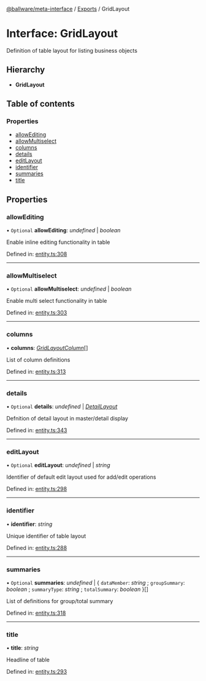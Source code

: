 [@ballware/meta-interface](../README.md) / [Exports](../modules.md) / GridLayout

# Interface: GridLayout

Definition of table layout for listing business objects

## Hierarchy

* **GridLayout**

## Table of contents

### Properties

- [allowEditing](gridlayout.md#allowediting)
- [allowMultiselect](gridlayout.md#allowmultiselect)
- [columns](gridlayout.md#columns)
- [details](gridlayout.md#details)
- [editLayout](gridlayout.md#editlayout)
- [identifier](gridlayout.md#identifier)
- [summaries](gridlayout.md#summaries)
- [title](gridlayout.md#title)

## Properties

### allowEditing

• `Optional` **allowEditing**: *undefined* \| *boolean*

Enable inline editing functionality in table

Defined in: [entity.ts:308](https://github.com/frankball/ballware-meta-interface/blob/6b9dc3f/src/entity.ts#L308)

___

### allowMultiselect

• `Optional` **allowMultiselect**: *undefined* \| *boolean*

Enable multi select functionality in table

Defined in: [entity.ts:303](https://github.com/frankball/ballware-meta-interface/blob/6b9dc3f/src/entity.ts#L303)

___

### columns

• **columns**: [*GridLayoutColumn*](gridlayoutcolumn.md)[]

List of column definitions

Defined in: [entity.ts:313](https://github.com/frankball/ballware-meta-interface/blob/6b9dc3f/src/entity.ts#L313)

___

### details

• `Optional` **details**: *undefined* \| [*DetailLayout*](detaillayout.md)

Defnition of detail layout in master/detail display

Defined in: [entity.ts:343](https://github.com/frankball/ballware-meta-interface/blob/6b9dc3f/src/entity.ts#L343)

___

### editLayout

• `Optional` **editLayout**: *undefined* \| *string*

Identifier of default edit layout used for add/edit operations

Defined in: [entity.ts:298](https://github.com/frankball/ballware-meta-interface/blob/6b9dc3f/src/entity.ts#L298)

___

### identifier

• **identifier**: *string*

Unique identifier of table layout

Defined in: [entity.ts:288](https://github.com/frankball/ballware-meta-interface/blob/6b9dc3f/src/entity.ts#L288)

___

### summaries

• `Optional` **summaries**: *undefined* \| { `dataMember`: *string* ; `groupSummary`: *boolean* ; `summaryType`: *string* ; `totalSummary`: *boolean*  }[]

List of definitions for group/total summary

Defined in: [entity.ts:318](https://github.com/frankball/ballware-meta-interface/blob/6b9dc3f/src/entity.ts#L318)

___

### title

• **title**: *string*

Headline of table

Defined in: [entity.ts:293](https://github.com/frankball/ballware-meta-interface/blob/6b9dc3f/src/entity.ts#L293)
